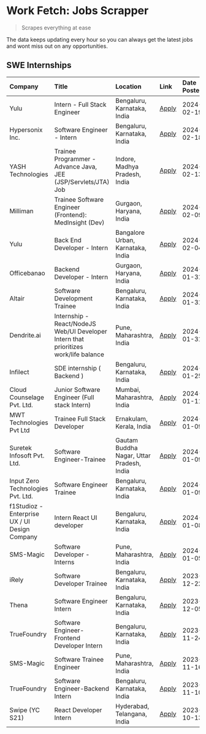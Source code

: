 # Work Fetch: Jobs Scrapper
> Scrapes everything at ease

The data keeps updating every hour so you can always get the latest jobs and wont miss out on any opportunities.

## SWE Internships
<!--START_SECTION:workfetch-->
| Company                                       | Title                                                                                | Location                                  | Link                                                                                                                                                                                                                                                                                                | Date Posted   |
|:----------------------------------------------|:-------------------------------------------------------------------------------------|:------------------------------------------|:----------------------------------------------------------------------------------------------------------------------------------------------------------------------------------------------------------------------------------------------------------------------------------------------------|:--------------|
| Yulu                                          | Intern - Full Stack Engineer                                                         | Bengaluru, Karnataka, India               | [Apply](https://in.linkedin.com/jobs/view/intern-full-stack-engineer-at-yulu-3834466595?refId=7k3Nv9rfj78QVRT%2BarS2ZQ%3D%3D&trackingId=93UypeWOoqqa8WMkS2j%2FQA%3D%3D&position=9&pageNum=0&trk=public_jobs_jserp-result_search-card)                                                               | 2024-02-19    |
| Hypersonix Inc.                               | Software Engineer - Intern                                                           | Bengaluru, Karnataka, India               | [Apply](https://in.linkedin.com/jobs/view/software-engineer-intern-at-hypersonix-inc-3833055982?refId=7k3Nv9rfj78QVRT%2BarS2ZQ%3D%3D&trackingId=U34W02DU0qBMjL6bJPmFhg%3D%3D&position=2&pageNum=0&trk=public_jobs_jserp-result_search-card)                                                         | 2024-02-18    |
| YASH Technologies                             | Trainee Programmer - Advance Java, JEE (JSP/Servlets/JTA) Job                        | Indore, Madhya Pradesh, India             | [Apply](https://in.linkedin.com/jobs/view/trainee-programmer-advance-java-jee-jsp-servlets-jta-job-at-yash-technologies-3811759183?refId=7k3Nv9rfj78QVRT%2BarS2ZQ%3D%3D&trackingId=CpUxuBqAWw%2F%2Bovf0TMJmjQ%3D%3D&position=14&pageNum=0&trk=public_jobs_jserp-result_search-card)                 | 2024-02-13    |
| Milliman                                      | Trainee Software Engineer (Frontend): MedInsight (Dev)                               | Gurgaon, Haryana, India                   | [Apply](https://in.linkedin.com/jobs/view/trainee-software-engineer-frontend-medinsight-dev-at-milliman-3792874280?refId=7k3Nv9rfj78QVRT%2BarS2ZQ%3D%3D&trackingId=Y0Hh%2FluYc%2Fz73%2FbDXM69TA%3D%3D&position=4&pageNum=0&trk=public_jobs_jserp-result_search-card)                                | 2024-02-09    |
| Yulu                                          | Back End Developer - Intern                                                          | Bangalore Urban, Karnataka, India         | [Apply](https://in.linkedin.com/jobs/view/back-end-developer-intern-at-yulu-3821682220?refId=7k3Nv9rfj78QVRT%2BarS2ZQ%3D%3D&trackingId=aSrp54CYxwnUJsUEOV1A%2BQ%3D%3D&position=8&pageNum=0&trk=public_jobs_jserp-result_search-card)                                                                | 2024-02-04    |
| Officebanao                                   | Backend Developer - Intern                                                           | Gurgaon, Haryana, India                   | [Apply](https://in.linkedin.com/jobs/view/backend-developer-intern-at-officebanao-3814263731?refId=7k3Nv9rfj78QVRT%2BarS2ZQ%3D%3D&trackingId=Yi4UHBNvRGORRSJOXuTRyw%3D%3D&position=17&pageNum=0&trk=public_jobs_jserp-result_search-card)                                                           | 2024-01-31    |
| Altair                                        | Software Development Trainee                                                         | Bengaluru, Karnataka, India               | [Apply](https://in.linkedin.com/jobs/view/software-development-trainee-at-altair-3817606202?refId=7k3Nv9rfj78QVRT%2BarS2ZQ%3D%3D&trackingId=oWxpDOYWoBVR647FXaIgww%3D%3D&position=23&pageNum=0&trk=public_jobs_jserp-result_search-card)                                                            | 2024-01-31    |
| Dendrite.ai                                   | Internship - React/NodeJS Web/UI Developer Intern that prioritizes work/life balance | Pune, Maharashtra, India                  | [Apply](https://in.linkedin.com/jobs/view/internship-react-nodejs-web-ui-developer-intern-that-prioritizes-work-life-balance-at-dendrite-ai-3818948068?refId=7k3Nv9rfj78QVRT%2BarS2ZQ%3D%3D&trackingId=E6SFgsHS1DZAdQ1qj8Q9Jg%3D%3D&position=24&pageNum=0&trk=public_jobs_jserp-result_search-card) | 2024-01-31    |
| Infilect                                      | SDE internship ( Backend )                                                           | Bengaluru, Karnataka, India               | [Apply](https://in.linkedin.com/jobs/view/sde-internship-backend-at-infilect-3815120558?refId=7k3Nv9rfj78QVRT%2BarS2ZQ%3D%3D&trackingId=YD3VY78av54wokkVGKAL%2FQ%3D%3D&position=21&pageNum=0&trk=public_jobs_jserp-result_search-card)                                                              | 2024-01-25    |
| Cloud Counselage Pvt. Ltd.                    | Junior Software Engineer (Full stack Intern)                                         | Mumbai, Maharashtra, India                | [Apply](https://in.linkedin.com/jobs/view/junior-software-engineer-full-stack-intern-at-cloud-counselage-pvt-ltd-3803132814?refId=7k3Nv9rfj78QVRT%2BarS2ZQ%3D%3D&trackingId=%2F5Obo2jGC80HOkcPftddTw%3D%3D&position=16&pageNum=0&trk=public_jobs_jserp-result_search-card)                          | 2024-01-11    |
| MWT Technologies Pvt Ltd                      | Trainee Full Stack Developer                                                         | Ernakulam, Kerala, India                  | [Apply](https://in.linkedin.com/jobs/view/trainee-full-stack-developer-at-mwt-technologies-pvt-ltd-3800921715?refId=7k3Nv9rfj78QVRT%2BarS2ZQ%3D%3D&trackingId=sXadswimXNtjYt%2Bawoi5Xw%3D%3D&position=3&pageNum=0&trk=public_jobs_jserp-result_search-card)                                         | 2024-01-09    |
| Suretek Infosoft Pvt. Ltd.                    | Software Engineer-Trainee                                                            | Gautam Buddha Nagar, Uttar Pradesh, India | [Apply](https://in.linkedin.com/jobs/view/software-engineer-trainee-at-suretek-infosoft-pvt-ltd-3800934643?refId=7k3Nv9rfj78QVRT%2BarS2ZQ%3D%3D&trackingId=%2B9uH3iZiGNlFMHQ6pjQzfw%3D%3D&position=13&pageNum=0&trk=public_jobs_jserp-result_search-card)                                           | 2024-01-09    |
| Input Zero Technologies Pvt. Ltd.             | Software Engineer Trainee                                                            | Bengaluru, Karnataka, India               | [Apply](https://in.linkedin.com/jobs/view/software-engineer-trainee-at-input-zero-technologies-pvt-ltd-3800927643?refId=7k3Nv9rfj78QVRT%2BarS2ZQ%3D%3D&trackingId=be6zQzLSRXS3BqNUFvVZdA%3D%3D&position=20&pageNum=0&trk=public_jobs_jserp-result_search-card)                                      | 2024-01-09    |
| f1Studioz - Enterprise UX / UI Design Company | Intern React UI developer                                                            | Bengaluru, Karnataka, India               | [Apply](https://in.linkedin.com/jobs/view/intern-react-ui-developer-at-f1studioz-enterprise-ux-ui-design-company-3796354738?refId=7k3Nv9rfj78QVRT%2BarS2ZQ%3D%3D&trackingId=ss2R%2Fx1RmCyY3%2BUkAH2vkg%3D%3D&position=5&pageNum=0&trk=public_jobs_jserp-result_search-card)                         | 2024-01-08    |
| SMS-Magic                                     | Software Developer -Interns                                                          | Pune, Maharashtra, India                  | [Apply](https://in.linkedin.com/jobs/view/software-developer-interns-at-sms-magic-3799485343?refId=7k3Nv9rfj78QVRT%2BarS2ZQ%3D%3D&trackingId=zBcXXcIA6Jw3yYMZO2o%2FwA%3D%3D&position=25&pageNum=0&trk=public_jobs_jserp-result_search-card)                                                         | 2024-01-05    |
| iRely                                         | Software Developer Trainee                                                           | Bengaluru, Karnataka, India               | [Apply](https://in.linkedin.com/jobs/view/software-developer-trainee-at-irely-3801577534?refId=7k3Nv9rfj78QVRT%2BarS2ZQ%3D%3D&trackingId=npEwUTvES3SVkbl3C2KT%2BQ%3D%3D&position=7&pageNum=0&trk=public_jobs_jserp-result_search-card)                                                              | 2023-12-22    |
| Thena                                         | Software Engineer Intern                                                             | Bengaluru, Karnataka, India               | [Apply](https://in.linkedin.com/jobs/view/software-engineer-intern-at-thena-3778731751?refId=7k3Nv9rfj78QVRT%2BarS2ZQ%3D%3D&trackingId=tqt4QCpVj%2BcrVQjW0TQjhg%3D%3D&position=11&pageNum=0&trk=public_jobs_jserp-result_search-card)                                                               | 2023-12-05    |
| TrueFoundry                                   | Software Engineer- Frontend Developer Intern                                         | Bengaluru, Karnataka, India               | [Apply](https://in.linkedin.com/jobs/view/software-engineer-frontend-developer-intern-at-truefoundry-3790095058?refId=7k3Nv9rfj78QVRT%2BarS2ZQ%3D%3D&trackingId=WayUEB85Yh4%2BUnicoKCcHg%3D%3D&position=10&pageNum=0&trk=public_jobs_jserp-result_search-card)                                      | 2023-11-24    |
| SMS-Magic                                     | Software Trainee Engineer                                                            | Pune, Maharashtra, India                  | [Apply](https://in.linkedin.com/jobs/view/software-trainee-engineer-at-sms-magic-3761409781?refId=7k3Nv9rfj78QVRT%2BarS2ZQ%3D%3D&trackingId=keULyKz%2B2U5nqc2XjkV9hg%3D%3D&position=19&pageNum=0&trk=public_jobs_jserp-result_search-card)                                                          | 2023-11-16    |
| TrueFoundry                                   | Software Engineer-Backend Intern                                                     | Bengaluru, Karnataka, India               | [Apply](https://in.linkedin.com/jobs/view/software-engineer-backend-intern-at-truefoundry-3779508170?refId=7k3Nv9rfj78QVRT%2BarS2ZQ%3D%3D&trackingId=mZKhBGvcTRg13Ve%2Fk4Kirw%3D%3D&position=22&pageNum=0&trk=public_jobs_jserp-result_search-card)                                                 | 2023-11-10    |
| Swipe (YC S21)                                | React Developer Intern                                                               | Hyderabad, Telangana, India               | [Apply](https://in.linkedin.com/jobs/view/react-developer-intern-at-swipe-yc-s21-3737600089?refId=7k3Nv9rfj78QVRT%2BarS2ZQ%3D%3D&trackingId=DBefzpdPVAW0Eaw3dO25Hg%3D%3D&position=12&pageNum=0&trk=public_jobs_jserp-result_search-card)                                                            | 2023-10-13    |
<!--END_SECTION:workfetch-->

